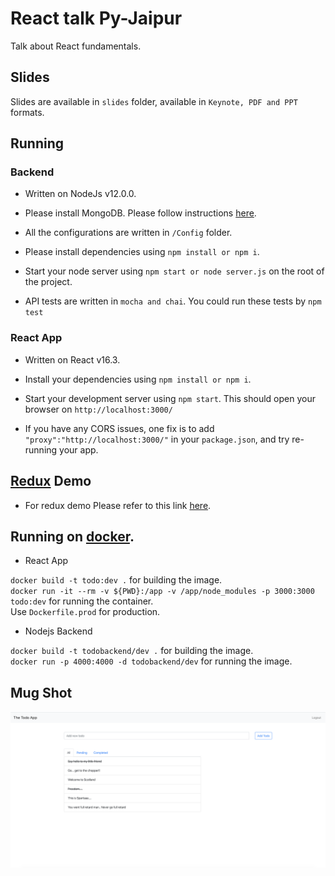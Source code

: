 # React talk Py-Jaipur

Talk about React fundamentals.

## Slides

Slides are available in `slides` folder, available in `Keynote, PDF and PPT` formats. 

## Running

### Backend

- Written on NodeJs v12.0.0. 
- Please install MongoDB. Please follow instructions [here](https://docs.mongodb.com/manual/installation/).
- All the configurations are written in `/Config` folder.
- Please install dependencies using `npm install or npm i`.
- Start your node server using `npm start or node server.js` on the root of the project.

- API tests are written in `mocha and chai`. You could run these tests by `npm test`

### React App

- Written on React v16.3.
- Install your dependencies using `npm install or npm i`.
- Start your development server using `npm start`. This should open your browser on `http://localhost:3000/`

- If you have any CORS issues, one fix is to add `"proxy":"http://localhost:3000/"` in your `package.json`, and try re-running your app.

## [Redux](https://redux.js.org/) Demo

- For redux demo Please refer to this link [here](https://github.com/Jithinqw/redux-demo).

## Running on [docker](https://www.docker.com/).

- React App

`docker build -t todo:dev .` for building the image.<br/>
`docker run -it --rm -v ${PWD}:/app -v /app/node_modules -p 3000:3000 todo:dev` for running the container.<br/>
Use `Dockerfile.prod` for production.

- Nodejs Backend

`docker build -t todobackend/dev .` for building the image.<br/>
`docker run -p 4000:4000 -d todobackend/dev` for running the image.

## Mug Shot

![Image](https://github.com/Jithinqw/react-talk-pyjaipur/blob/master/Screenshot.png)
